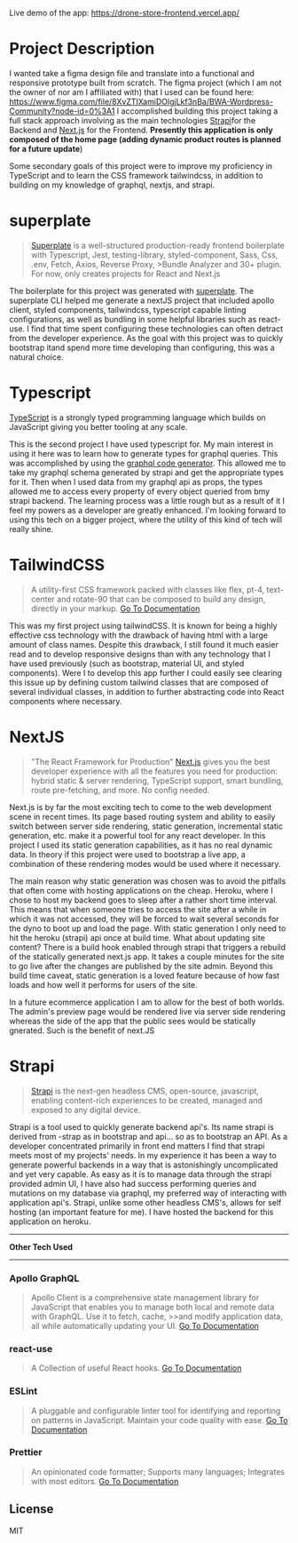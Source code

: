 Live demo of the app: https://drone-store-frontend.vercel.app/

# Project Description 

I wanted take a figma design file and translate into a functional and responsive prototype built from scratch.
The figma project (which I am not the owner of nor am I affiliated with) that I used can be found here: 
https://www.figma.com/file/8XvZTIXamiDOlgjLkf3nBa/BWA-Wordpress-Community?node-id=0%3A1
I accomplished building this project taking a full stack approach involving as the main technologies [Strapi](https://strapi.com/)for the Backend and [Next.js](https://nextjs.org/) for the Frontend. **__Presently this application is only composed of the home page (adding dynamic product routes is planned for a future update__**)

Some secondary goals of this project were to improve my proficiency in TypeScript and to learn the CSS framework tailwindcss, in addition to building on my knowledge of graphql, nextjs, and strapi. 

# superplate

>[Superplate](https://github.com/pankod/superplate) is a well-structured production-ready frontend boilerplate with Typescript, Jest, testing-library, styled-component, Sass, Css, .env, Fetch, Axios, Reverse Proxy, >Bundle Analyzer and 30+ plugin. For now, only creates projects for React and Next.js

The boilerplate for this project was generated with [superplate](https://github.com/pankod/superplate).
The superplate CLI helped me generate a nextJS project that included apollo client, styled components, tailwindcss, typescript capable linting configurations, as well as bundling in some helpful libraries such as react-use. I find that time spent configuring these technologies can often detract from the developer experience. As the goal with this project was to quickly bootstrap itand spend more time developing than configuring, this was a natural choice. 

# Typescript 

[TypeScript](https://www.typescriptlang.org/) is a strongly typed programming language which builds on JavaScript giving you better tooling at any scale.

This is the second project I have used typescript for. My main interest in using it here was to learn how to generate types for graphql queries. This was accomplished by using the [graphql code generator](https://www.graphql-code-generator.com/). This allowed me to take my graphql schema generated by strapi and get the appropriate types for it. Then when I used data from my graphql api as props, the types allowed me to access every property of every object queried from bmy strapi backend. The learning process was a little rough but as a result of it I feel my powers as a developer are greatly enhanced. I'm looking forward to using this tech on a bigger project, where the utility of this kind of tech will really shine.

# TailwindCSS

>A utility-first CSS framework packed with classes like flex, pt-4, text-center and rotate-90 that can be composed to build any design, directly in your markup.
>[Go To Documentation](https://tailwindcss.com/docs)

This was my first project using tailwindCSS. It is known for being a highly effective css technology with the drawback of having html with a large amount of class names. Despite this drawback, I still found it much easier read and to develop responsive designs than with any technology that I have used previously (such as bootstrap, material UI, and styled components). Were I to develop this app further I could easily see clearing this issue up by defining custom tailwind classes that are composed of several individual classes, in addition to further abstracting code into React components where necessary.  

# NextJS

> "The React Framework for Production" [Next.js](https://nextjs.org/) gives you the best developer experience with all the features you need for production: hybrid static & server rendering, TypeScript support, smart bundling, route pre-fetching, and more. No config needed.

Next.js is by far the most exciting tech to come to the web development scene in recent times. Its page based routing system and ability to easily switch between server side rendering, static generation, incremental static generation, etc. make it a powerful tool for any react developer. In this project I used its static generation capabilities, as it has no real dynamic data. In theory if this project were used to bootstrap a live app, a combination of these rendering modes would be used where it necessary. 

The main reason why static generation was chosen was to avoid the pitfalls that often come with hosting applications on the cheap. Heroku, where I chose to host my backend goes to sleep after a rather short time interval. This means that when someone tries to access the site after a while in which it was not accessed, they will be forced to wait several seconds for the dyno to boot up and load the page. With static generation I only need to hit the heroku (strapi) api once at build time. What about updating site content? There is a build hook enabled through strapi that triggers a rebuild of the statically generated next.js app. It takes a couple minutes for the site to go live after the changes are published by the site admin. Beyond this build time caveat, static generation is a loved feature because of how fast loads and how well it performs for users of the site. 

In a future ecommerce application I am to allow for the best of both worlds. The admin's preview page would be rendered live via server side rendering whereas the side of the app that the public sees would be statically gnerated. Such is the benefit of next.JS

# Strapi

> [Strapi](Strapi.io) is the next-gen headless CMS, open-source, javascript, enabling content-rich experiences to be created, managed and exposed to any digital device.

Strapi is a tool used to quickly generate backend api's. Its name strapi is derived from -strap as in bootstrap and api... so as to bootstrap an API. As a developer concentrated primarily in front end matters I find that strapi meets most of my projects' needs. In my experience it has been a way to generate powerful backends in a way that is astonishingly uncomplicated and yet very capable. As easy as it is to manage data through the strapi provided admin UI, I have also had success performing queries and mutations on my database via graphql, my preferred way of interacting with application api's. Strapi, unlike some other headless CMS's, allows for self hosting (an important feature for me). I have hosted the backend for this application on heroku. 

-------------------------------------------------------

**__Other Tech Used__**


-------------------------------------------------------

### **Apollo GraphQL**

>Apollo Client is a comprehensive state management library for JavaScript that enables you to manage both local and remote data with GraphQL. Use it to fetch, cache, >>and modify application data, all while automatically updating your UI.
>[Go To Documentation](https://www.apollographql.com/docs/react/)



### **react-use**

>A Collection of useful React hooks.
>[Go To Documentation](https://github.com/streamich/react-use)


### **ESLint**

> A pluggable and configurable linter tool for identifying and reporting on patterns in JavaScript. Maintain your code quality with ease.
> [Go To Documentation](https://eslint.org/docs/user-guide/getting-started)


### **Prettier**

> An opinionated code formatter; Supports many languages; Integrates with most editors.
> [Go To Documentation](https://prettier.io/docs/en/index.html)





## License

MIT
